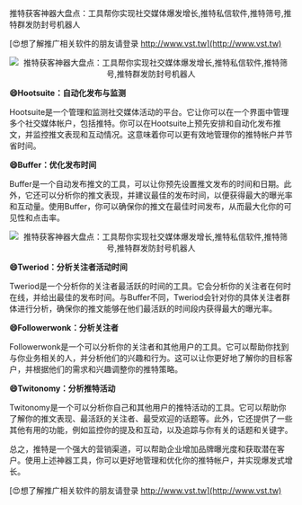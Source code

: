 推特获客神器大盘点：工具帮你实现社交媒体爆发增长,推特私信软件,推特筛号,推特群发防封号机器人

[😍想了解推广相关软件的朋友请登录 http://www.vst.tw](http://www.vst.tw)

 <center><img src="https://vst.tw/MP4/tuiguang/png/8.png" alt="推特获客神器大盘点：工具帮你实现社交媒体爆发增长,推特私信软件,推特筛号,推特群发防封号机器人"></center>

**😄Hootsuite：自动化发布与监测**

Hootsuite是一个管理和监测社交媒体活动的平台。它让你可以在一个界面中管理多个社交媒体帐户，包括推特。你可以在Hootsuite上预先安排和自动化发布推文，并监控推文表现和互动情况。这意味着你可以更有效地管理你的推特帐户并节省时间。

**😄Buffer：优化发布时间**

Buffer是一个自动发布推文的工具，可以让你预先设置推文发布的时间和日期。此外，它还可以分析你的推文表现，并建议最佳的发布时间，以便获得最大的曝光率和互动量。使用Buffer，你可以确保你的推文在最佳时间发布，从而最大化你的可见性和点击率。

 <center><img src="https://vst.tw/MP4/tuiguang/png/7.png" alt="推特获客神器大盘点：工具帮你实现社交媒体爆发增长,推特私信软件,推特筛号,推特群发防封号机器人"></center>

**😄Tweriod：分析关注者活动时间**

Tweriod是一个分析你的关注者最活跃的时间的工具。它会分析你的关注者在何时在线，并给出最佳的发布时间。与Buffer不同，Tweriod会针对你的具体关注者群体进行分析，确保你的推文能够在他们最活跃的时间段内获得最大的曝光率。

**😄Followerwonk：分析关注者**

Followerwonk是一个可以分析你的关注者和其他用户的工具。它可以帮助你找到与你业务相关的人，并分析他们的兴趣和行为。这可以让你更好地了解你的目标客户，并根据他们的需求和兴趣调整你的推特策略。

**😄Twitonomy：分析推特活动**

Twitonomy是一个可以分析你自己和其他用户的推特活动的工具。它可以帮助你了解你的推文表现、最活跃的关注者、最受欢迎的话题等。此外，它还提供了一些其他有用的功能，例如监控你的提及和互动，以及追踪与你有关的话题和关键字。

总之，推特是一个强大的营销渠道，可以帮助企业增加品牌曝光度和获取潜在客户。使用上述神器工具，你可以更好地管理和优化你的推特帐户，并实现爆发式增长。

[😍想了解推广相关软件的朋友请登录 http://www.vst.tw](http://www.vst.tw)



